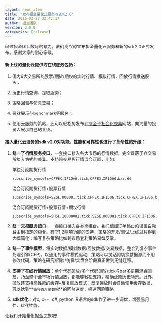 ```yaml
---
layout: news_item
title: '发布掘金量化云服务与SDK2.0'
date: 2015-03-27 22:43:17 
author: 掘金团队
version: 2.0.0
categories: [release]
---
```


经过掘金团队数月的努力，我们高兴的宣布掘金量化云服务和新的sdk2.0正式发布。感谢大家的耐心等候。

#### 新上线的量化云提供的在线服务包括：

1. 国内6大交易所的股票/期货/期权的实时行情、模拟行情、回放行情推送服务；

2. 历史行情查询、提取服务；

3. 策略回验与仿真交易；

4. 绩效展示与benchmark等服务；

5. 使用云服务的策略，还可以轻松的发布到[挖金子社会化交易](http://www.wajinzi.me/)网站，向海量的投资人展示自己的业绩。

#### 接入量化云服务的sdk v2.0对功能、性能和可靠性也进行了革命性的升级：

1. **统一了行情服务接口**，一套接口接入各大市场的行情数据，完全屏蔽了各交易所接入方式的差异。支持跨交易所行情混合订阅，比如:

    单独订阅期货行情

    ```
    subscribe_symbols=CFFEX.IF1506.tick,CFFEX.IF1506.bar.60
    ```

    混合订阅期货行情+股票行情

    ```
    subscribe_symbols=SZSE.000001.tick,CFFEX.IF1506.tick,CFFEX.IF1506.bar.60
    ```

    混合订阅期货行情+股票行情+期权行情

    ```
    subscribe_symbols=SHSE.10000001.tick,SZSE.000001.tick,CFFEX.IF1506.tick,CFFEX.IF1506.bar.60
    ```

2. **统一交易服务接口**，一套接口接入各券商柜台。委托根据订单路由的设置自动路由到指定的柜台。有了1,2两项功能的支持，策略的开发/测试/上线过程得到大幅简化；编写复杂策略比如跨市场套利策略易如反掌。

3. **统一了事件模型**，将实时数据/模拟数据/回放数据/交易数据，整合到复杂事件处理引擎(CEP)，以通用的事件模式驱动。策略可以灵活的切换数据源而不用修改代码，策略在研究/回验/仿真/实盘各阶段真正做到无缝迁移。

4. **支持了在线行情回放**：单个代码回放/多个代码回放/tick与bar多周期混合回放，乃至整个全市场行情回放，都能够轻松支持，精确还原历史场景。此外，回放还支持高性能的缓存+反复回放模式：反复回放时会自动使用缓存数据，可以达到**`每秒百万笔数据`**的回放速度，极速回验策略。

5. **sdk优化**：对c, c++, c#, python, R语言的sdk作了进一步调优，增强易用性，优化性能。

让我们开始量化掘金之旅吧!


